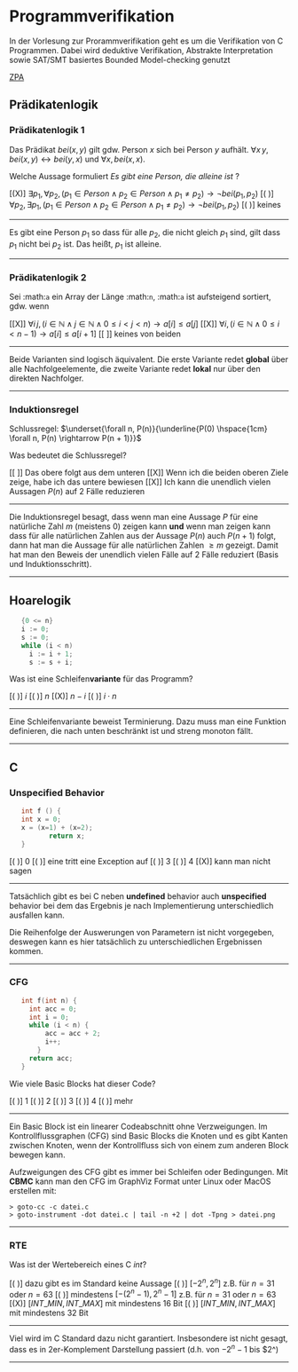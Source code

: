 <!--
author: Prof. Matthias Güdemann

icon: https://upload.wikimedia.org/wikipedia/de/thumb/e/e8/Hochschule_Muenchen_Logo.svg/320px-Hochschule_Muenchen_Logo.svg.png

comment: Fragen aus QA zu Programmverifikation

logo: https://upload.wikimedia.org/wikipedia/commons/thumb/a/a2/Orange_blue_public_key_cryptography_de.svg/640px-Orange_blue_public_key_cryptography_de.svg.png

email:  matthias.guedemann@hm.edu

version: 0.0.2

-->

# Programmverifikation

In der Vorlesung zur Prorammverifikation geht es um die Verifikation von C Programmen. Dabei wird deduktive Verifikation, Abstrakte Interpretation sowie SAT/SMT basiertes Bounded Model-checking genutzt

[ZPA](https://zpa.cs.hm.edu/public/module/185/)

## Prädikatenlogik

### Prädikatenlogik 1

Das Prädikat $bei(x, y)$ gilt gdw. Person $x$ sich bei Person $y$ aufhält.
$\forall x\, y, bei(x,y) \leftrightarrow bei (y, x)$ und $\forall x,
bei(x, x)$.

Welche Aussage formuliert *Es gibt eine Person, die alleine ist* ?

[(X)] $\exists p_1, \forall p_2, (p_1 \in Person \wedge p_2 \in Person \wedge p_1 \neq p_2) \rightarrow \neg bei(p_1, p_2)$
[( )] $\forall p_2, \exists p_1, (p_1 \in Person \wedge p_2 \in Person \wedge p_1 \neq p_2) \rightarrow \neg bei(p_1, p_2)$
[( )] keines
****

Es gibt eine Person $p_1$ so dass für alle $p_2$, die nicht gleich $p_1$ sind,
gilt dass $p_1$ nicht bei $p_2$ ist. Das heißt, $p_1$ ist alleine.

****

### Prädikatenlogik 2

Sei :math:`a` ein Array der Länge :math:`n`, :math:`a` ist aufsteigend
sortiert, gdw. wenn

[[X]] $\forall i\, j, (i\in\mathbb{N} \wedge j \in \mathbb{N} \wedge 0 \leq i < j < n) \rightarrow a[i] \leq a[j]$
[[X]] $\forall i, (i \in \mathbb{N} \wedge 0 \leq i < n - 1) \rightarrow a[i] \leq a[i + 1]$
[[ ]] keines von beiden
****

Beide Varianten sind logisch äquivalent. Die erste Variante redet **global** über alle Nachfolgeelemente, die zweite Variante redet **lokal** nur über den direkten Nachfolger.

****

### Induktionsregel

Schlussregel: $\underset{\forall n, P(n)}{\underline{P(0) \hspace{1cm} \forall n, P(n) \rightarrow P(n + 1)}}$

Was bedeutet die Schlussregel?

[[ ]] Das obere folgt aus dem unteren
[[X]] Wenn ich die beiden oberen Ziele zeige, habe ich das untere bewiesen
[[X]] Ich kann die unendlich vielen Aussagen $P(n)$ auf 2 Fälle reduzieren
****

Die Induktionsregel besagt, dass wenn man eine Aussage $P$ für eine natürliche Zahl $m$ (meistens 0) zeigen kann **und** wenn man zeigen kann dass für alle natürlichen Zahlen aus der Aussage $P(n)$ auch $P(n+1)$ folgt, dann hat man die Aussage für alle natürlichen Zahlen $\geq m$ gezeigt. Damit hat man den Beweis der unendlich vielen Fälle auf 2 Fälle reduziert (Basis und Induktionsschritt).

****

## Hoarelogik

```c
   {0 <= n}
   i := 0;
   s := 0;
   while (i < n)
     i := i + 1;
     s := s + i;
```

Was ist eine Schleifen**variante** für das Programm?

[( )] $i$
[( )] $n$
[(X)] $n - i$
[( )] $i \cdot n$
***

Eine Schleifenvariante beweist Terminierung. Dazu muss man eine Funktion definieren, die nach unten beschränkt ist und streng monoton fällt.

***

## C

### Unspecified Behavior

```c
   int f () {
   int x = 0;
   x = (x=1) + (x=2);
          return x;
   }
```

[( )] 0
[( )] eine tritt eine Exception auf
[( )] 3
[( )] 4
[(X)] kann man nicht sagen
***

Tatsächlich gibt es bei C neben **undefined** behavior auch **unspecified** behavior bei dem das Ergebnis je nach Implementierung unterschiedlich ausfallen kann.

Die Reihenfolge der Auswerungen von Parametern ist nicht vorgegeben, deswegen kann es hier tatsächlich zu unterschiedlichen Ergebnissen kommen.

***

### CFG

```c
   int f(int n) {
     int acc = 0;
     int i = 0;
     while (i < n) {
         acc = acc + 2;
         i++;
       }
     return acc;
   }
```

Wie viele Basic Blocks hat dieser Code?

[( )] 1
[( )] 2
[( )] 3
[( )] 4
[( )] mehr
***

Ein Basic Block ist ein linearer Codeabschnitt ohne Verzweigungen. Im Kontrollflussgraphen (CFG) sind Basic Blocks die Knoten und es gibt Kanten zwischen Knoten, wenn der Kontrollfluss sich von einem zum anderen Block bewegen kann.

Aufzweigungen des CFG gibt es immer bei Schleifen oder Bedingungen. Mit **CBMC** kann man den CFG im GraphViz Format unter Linux oder MacOS erstellen mit:

```
> goto-cc -c datei.c
> goto-instrument -dot datei.c | tail -n +2 | dot -Tpng > datei.png
```

***

### RTE

Was ist der Wertebereich eines C $int$?

[( )] dazu gibt es im Standard keine Aussage
[( )] $[-2^n, 2^n]$  z.B. für $n = 31$ oder $n = 63$
[( )] mindestens $[-(2^n - 1), 2^n -1]$ z.B. für $n = 31$ oder $n = 63$
[(X)] $[INT\_MIN, INT\_MAX]$ mit mindestens 16 Bit
[( )] $[INT\_MIN, INT\_MAX]$ mit mindestens 32 Bit
****

Viel wird im C Standard dazu nicht garantiert. Insbesondere ist nicht gesagt, dass es in 2er-Komplement Darstellung passiert (d.h. von $-2^n-1$ bis $2^)

****
